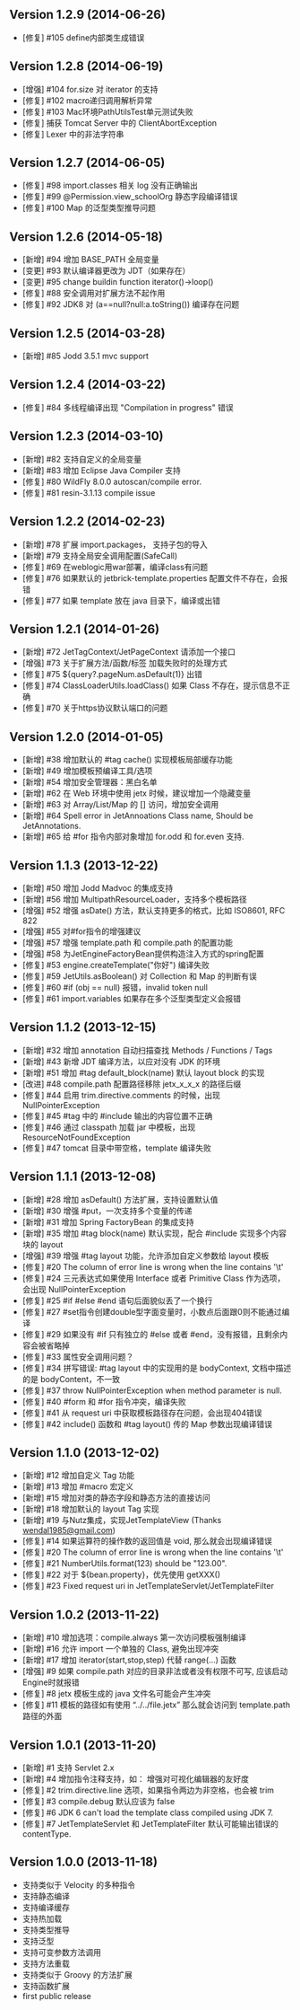 Version 1.2.9 (2014-06-26)
-----------------------------

* [修复] #105 define内部类生成错误

Version 1.2.8 (2014-06-19)
-----------------------------

* [增强] #104 for.size 对 iterator 的支持
* [修复] #102 macro递归调用解析异常
* [修复] #103 Mac环境PathUtilsTest单元测试失败
* [修复] 捕获 Tomcat Server 中的 ClientAbortException
* [修复] Lexer 中的非法字符串

Version 1.2.7 (2014-06-05)
-----------------------------

* [修复] #98 import.classes 相关 log 没有正确输出
* [修复] #99 @Permission.view_schoolOrg 静态字段编译错误
* [修复] #100 Map 的泛型类型推导问题

Version 1.2.6 (2014-05-18)
-----------------------------

* [新增] #94 增加 BASE_PATH 全局变量
* [变更] #93 默认编译器更改为 JDT（如果存在）
* [变更] #95 change buildin function iterator()->loop()
* [修复] #88 安全调用对扩展方法不起作用
* [修复] #92 JDK8 对 (a==null?null:a.toString()) 编译存在问题

Version 1.2.5 (2014-03-28)
-----------------------------

* [新增] #85 Jodd 3.5.1 mvc support

Version 1.2.4 (2014-03-22)
-----------------------------

* [修复] #84 多线程编译出现 "Compilation in progress" 错误

Version 1.2.3 (2014-03-10)
-----------------------------

* [新增] #82 支持自定义的全局变量
* [新增] #83 增加 Eclipse Java Compiler 支持
* [修复] #80 WildFly 8.0.0 autoscan/compile error.
* [修复] #81 resin-3.1.13 compile issue 

Version 1.2.2 (2014-02-23)
-----------------------------

* [新增] #78 扩展 import.packages， 支持子包的导入
* [新增] #79 支持全局安全调用配置(SafeCall)
* [修复] #69 在weblogic用war部署，编译class有问题
* [修复] #76 如果默认的 jetbrick-template.properties 配置文件不存在，会报错
* [修复] #77 如果 template 放在 java 目录下，编译或出错

Version 1.2.1 (2014-01-26)
-----------------------------

* [新增] #72 JetTagContext/JetPageContext 请添加一个接口
* [增强] #73 关于扩展方法/函数/标签 加载失败时的处理方式
* [修复] #75 ${query?.pageNum.asDefault(1)} 出错
* [修复] #74 ClassLoaderUtils.loadClass() 如果 Class 不存在，提示信息不正确
* [修复] #70 关于https协议默认端口的问题

Version 1.2.0 (2014-01-05)
-----------------------------

* [新增] #38 增加默认的 #tag cache() 实现模板局部缓存功能
* [新增] #49 增加模板预编译工具/选项
* [新增] #54 增加安全管理器：黑白名单
* [新增] #62 在 Web 环境中使用 jetx 时候，建议增加一个隐藏变量
* [新增] #63 对 Array/List/Map 的 [] 访问，增加安全调用
* [新增] #64 Spell error in JetAnnoations Class name, Should be JetAnnotations.
* [新增] #65 给 #for 指令内部对象增加 for.odd 和 for.even 支持.

Version 1.1.3 (2013-12-22)
-----------------------------

* [新增] #50 增加 Jodd Madvoc 的集成支持
* [新增] #56 增加 MultipathResourceLoader，支持多个模板路径
* [增强] #52 增强 asDate() 方法，默认支持更多的格式，比如 ISO8601, RFC 822
* [增强] #55 对#for指令的增强建议
* [增强] #57 增强 template.path 和 compile.path 的配置功能
* [增强] #58 为JetEngineFactoryBean提供构造注入方式的spring配置
* [修复] #53 engine.createTemplate("你好") 编译失败
* [修复] #59 JetUtils.asBoolean() 对 Collection 和 Map 的判断有误
* [修复] #60 #if (obj == null) 报错，invalid token null
* [修复] #61 import.variables 如果存在多个泛型类型定义会报错
 
Version 1.1.2 (2013-12-15)
-----------------------------

* [新增] #32 增加 annotation 自动扫描查找 Methods / Functions / Tags
* [新增] #43 新增 JDT 编译方法，以应对没有 JDK 的环境
* [新增] #51 增加 #tag default_block(name) 默认 layout block 的实现
* [改进] #48 compile.path 配置路径移除 jetx_x_x_x 的路径后缀
* [修复] #44 启用 trim.directive.comments 的时候，出现 NullPointerException
* [修复] #45 #tag 中的 #include 输出的内容位置不正确
* [修复] #46 通过 classpath 加载 jar 中模板，出现 ResourceNotFoundException
* [修复] #47 tomcat 目录中带空格，template 编译失败
 
Version 1.1.1 (2013-12-08)
-----------------------------

* [新增] #28 增加 asDefault() 方法扩展，支持设置默认值
* [新增] #30 增强 #put，一次支持多个变量的传递
* [新增] #31 增加 Spring FactoryBean 的集成支持
* [新增] #35 增加 #tag block(name) 默认实现，配合 #include 实现多个内容块的 layout
* [增强] #39 增强 #tag layout 功能，允许添加自定义参数给 layout 模板
* [修复] #20 The column of error line is wrong when the line contains '\t'
* [修复] #24 三元表达式如果使用 Interface 或者 Primitive Class 作为选项，会出现 NullPointerException
* [修复] #25 #if #else #end 语句后面貌似丢了一个换行
* [修复] #27 #set指令创建double型字面变量时，小数点后面跟0则不能通过编译
* [修复] #29 如果没有 #if 只有独立的 #else 或者 #end，没有报错，且剩余内容会被省略掉
* [修复] #33 属性安全调用问题？
* [修复] #34 拼写错误: #tag layout 中的实现用的是 bodyContext, 文档中描述的是 bodyContent，不一致
* [修复] #37 throw NullPointerException when method parameter is null.
* [修复] #40 #form 和 #for 指令冲突，编译失败
* [修复] #41 从 request uri 中获取模板路径存在问题，会出现404错误
* [修复] #42 include() 函数和 #tag layout() 传的 Map 参数出现编译错误

Version 1.1.0 (2013-12-02)
-----------------------------

* [新增] #12 增加自定义 Tag 功能
* [新增] #13 增加 #macro 宏定义
* [新增] #15 增加对类的静态字段和静态方法的直接访问
* [新增] #18 增加默认的 layout Tag 实现
* [新增] #19 与Nutz集成，实现JetTemplateView (Thanks wendal1985@gmail.com)
* [修复] #14 如果运算符的操作数的返回值是 void, 那么就会出现编译错误
* [修复] #20 The column of error line is wrong when the line contains '\t'
* [修复] #21 NumberUtils.format(123) should be "123.00".
* [修复] #22 对于 ${bean.property}，优先使用 getXXX()
* [修复] #23 Fixed request uri in JetTemplateServlet/JetTemplateFilter

Version 1.0.2 (2013-11-22)
-----------------------------

* [新增] #10 增加选项：compile.always 第一次访问模板强制编译
* [新增] #16 允许 import 一个单独的 Class, 避免出现冲突
* [新增] #17 增加 iterator(start,stop,step) 代替 range(…) 函数
* [增强] #9  如果 compile.path 对应的目录非法或者没有权限不可写, 应该启动Engine时就报错
* [修复] #8  jetx 模板生成的 java 文件名可能会产生冲突
* [修复] #11 模板的路径如有使用 “../../file.jetx” 那么就会访问到 template.path 路径的外面

Version 1.0.1 (2013-11-20)
-----------------------------

* [新增] #1 支持 Servlet 2.x
* [新增] #4 增加指令注释支持，如： <!-- #if (...) --> 增强对可视化编辑器的友好度
* [修复] #2 trim.directive.line 选项，如果指令两边为非空格，也会被 trim 
* [修复] #3 compile.debug 默认应该为 false
* [修复] #6 JDK 6 can't load the template class compiled using JDK 7.
* [修复] #7 JetTemplateServlet 和 JetTemplateFilter 默认可能输出错误的 contentType. 

Version 1.0.0 (2013-11-18)
-----------------------------

* 支持类似于 Velocity 的多种指令
* 支持静态编译
* 支持编译缓存
* 支持热加载
* 支持类型推导
* 支持泛型
* 支持可变参数方法调用
* 支持方法重载
* 支持类似于 Groovy 的方法扩展
* 支持函数扩展
* first public release

